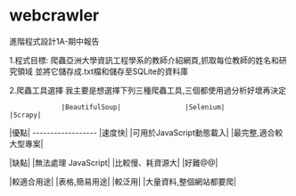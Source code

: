 # webcrawler
進階程式設計1A-期中報告

1.程式目標:
爬蟲亞洲大學資訊工程學系的教師介紹網頁,抓取每位教師的姓名和研究領域
並將它儲存成.txt檔和儲存至SQLite的資料庫

2.爬蟲工具選擇
我主要是想選擇下列三種爬蟲工具,三個都使用過分析好壞再決定

                 |BeautifulSoup|                |Selenium|               |Scrapy|
|優點|    ------------------       |速度快|            |可用於JavaScript動態載入| |最完整,適合較大型專案|

|缺點|       |無法處理 JavaScript|             |比較慢、耗資源大|                 |好難@@|
 
|較適合用途|         |表格,簡易用途|                      |較泛用|                     |大量資料,整個網站都要爬|
